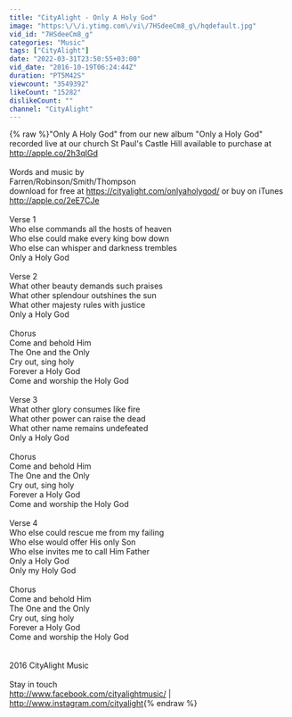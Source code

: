 ```yaml
---
title: "CityAlight - Only A Holy God"
image: "https:\/\/i.ytimg.com\/vi\/7HSdeeCm8_g\/hqdefault.jpg"
vid_id: "7HSdeeCm8_g"
categories: "Music"
tags: ["CityAlight"]
date: "2022-03-31T23:50:55+03:00"
vid_date: "2016-10-19T06:24:44Z"
duration: "PT5M42S"
viewcount: "3549392"
likeCount: "15282"
dislikeCount: ""
channel: "CityAlight"
---
```

{% raw %}&quot;Only A Holy God&quot; from our new album &quot;Only a Holy God&quot; recorded live at our church St Paul's Castle Hill available to purchase at<br /><a rel="nofollow" target="blank" href="http://apple.co/2h3qIGd">http://apple.co/2h3qIGd</a> <br /><br />Words and music by<br />Farren/Robinson/Smith/Thompson<br />download for free at <a rel="nofollow" target="blank" href="https://cityalight.com/onlyaholygod/">https://cityalight.com/onlyaholygod/</a> or buy on iTunes <a rel="nofollow" target="blank" href="http://apple.co/2eE7CJe">http://apple.co/2eE7CJe</a><br /><br />Verse 1<br />Who else commands all the hosts of heaven<br />Who else could make every king bow down  <br />Who else can whisper and darkness trembles<br />Only a Holy God<br /><br />Verse 2<br />What other beauty demands such praises <br />What other splendour outshines the sun <br />What other majesty rules with justice <br />Only a Holy God<br /><br />Chorus<br />Come and behold Him<br />The One and the Only<br />Cry out, sing holy<br />Forever a Holy God<br />Come and worship the Holy God<br /><br />Verse 3<br />What other glory consumes like fire <br />What other power can raise the dead <br />What other name remains undefeated <br />Only a Holy God<br /><br />Chorus<br />Come and behold Him<br />The One and the Only<br />Cry out, sing holy<br />Forever a Holy God<br />Come and worship the Holy God<br /><br />Verse 4<br />Who else could rescue me from my failing <br />Who else would offer His only Son<br />Who else invites me to call Him Father <br />Only a Holy God<br />Only my Holy God<br /><br />Chorus<br />Come and behold Him<br />The One and the Only<br />Cry out, sing holy<br />Forever a Holy God<br />Come and worship the Holy God<br /><br /><br /> 2016 CityAlight Music<br /><br />Stay in touch<br /><a rel="nofollow" target="blank" href="http://www.facebook.com/cityalightmusic/">http://www.facebook.com/cityalightmusic/</a> | <a rel="nofollow" target="blank" href="http://www.instagram.com/cityalight">http://www.instagram.com/cityalight</a>{% endraw %}
